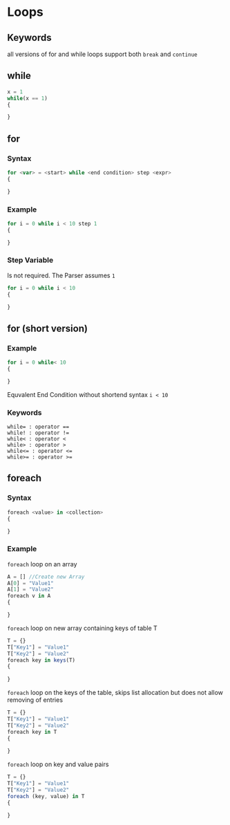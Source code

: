 # Loops

## Keywords
all versions of for and while loops support both `break` and `continue`

## while
```js
x = 1
while(x == 1)
{

}
```

## for

### Syntax
```js
for <var> = <start> while <end condition> step <expr>
{

}
```

### Example
```js
for i = 0 while i < 10 step 1
{

}
```

### Step Variable
Is not required. The Parser assumes `1`
```js
for i = 0 while i < 10
{

}
```

## for (short version)

### Example
```js
for i = 0 while< 10
{

}
```
Equvalent End Condition without shortend syntax `i < 10`

### Keywords

```
while= : operator ==
while! : operator !=
while< : operator <
while> : operator >
while<= : operator <=
while>= : operator >=
```

## foreach

### Syntax
```js
foreach <value> in <collection>
{

}
```

### Example
`foreach` loop on an array
```js
A = [] //Create new Array
A[0] = "Value1"
A[1] = "Value2"
foreach v in A
{

}
```

`foreach` loop on new array containing keys of table T
```js
T = {}
T["Key1"] = "Value1"
T["Key2"] = "Value2"
foreach key in keys(T)
{
	
}
```

`foreach` loop on the keys of the table, skips list allocation but does not allow removing of entries
```js
T = {}
T["Key1"] = "Value1"
T["Key2"] = "Value2"
foreach key in T
{
	
}
```

`foreach` loop on key and value pairs
```js
T = {}
T["Key1"] = "Value1"
T["Key2"] = "Value2"
foreach (key, value) in T
{
	
}
```